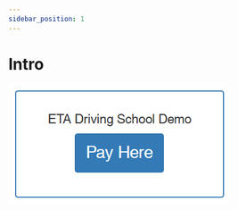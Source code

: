 ```yaml
---
sidebar_position: 1
---
```


# Intro

![Docs Version Dropdown](../../../static/files/eta-driving-school.png)
